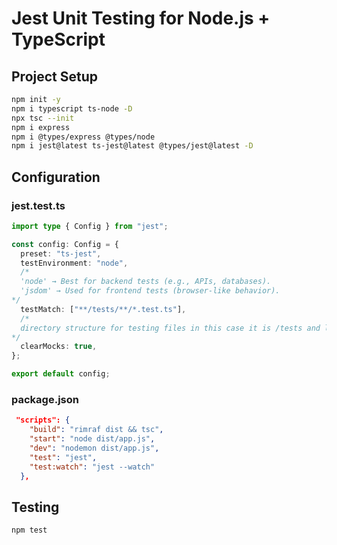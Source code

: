 # Jest Unit Testing for Node.js + TypeScript

## Project Setup

```bash
npm init -y
npm i typescript ts-node -D
npx tsc --init
npm i express
npm i @types/express @types/node
npm i jest@latest ts-jest@latest @types/jest@latest -D
```

## Configuration

### jest.test.ts

```ts
import type { Config } from "jest";

const config: Config = {
  preset: "ts-jest",
  testEnvironment: "node",
  /* 
  'node' → Best for backend tests (e.g., APIs, databases).
  'jsdom' → Used for frontend tests (browser-like behavior).
*/
  testMatch: ["**/tests/**/*.test.ts"],
  /*
  directory structure for testing files in this case it is /tests and looking within the files of type .test.ts
*/
  clearMocks: true,
};

export default config;
```

### package.json

```json
 "scripts": {
    "build": "rimraf dist && tsc",
    "start": "node dist/app.js",
    "dev": "nodemon dist/app.js",
    "test": "jest",
    "test:watch": "jest --watch"
  },
```

## Testing

```bash
npm test
```
